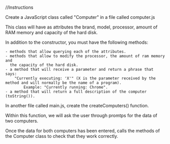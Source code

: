 //Instructions

Create a JavaScript class called "Computer" in a file called computer.js

This class will have as attributes the brand, model, processor, amount of RAM memory and capacity of the hard disk.

In addition to the constructor, you must have the following methods:

    - methods that allow querying each of the attributes.
    - methods that allow to modify the processor, the amount of ram memory and
      the capacity of the hard disk.
    - a method that will receive a parameter and return a phrase that says:
        "Currently executing: 'X'" (X is the parameter received by the method and will normally be the name of a program).
            Example: "Currently running: Chrome".
    - a method that will return a full description of the computer (toString()).

In another file called main.js, create the createComputers() function.

Within this function, we will ask the user through promtps for the data of two computers.

Once the data for both computers has been entered, calls the methods of the Computer class to check that they work correctly.
